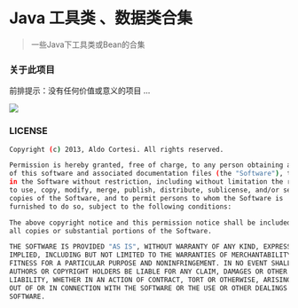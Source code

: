 # Java 工具类 、数据类合集

> 一些Java下工具类或Bean的合集

### 关于此项目

前排提示：没有任何价值或意义的项目 ...


[![](https://jitpack.io/v/ExplodingDragon/JavaUtils.svg)](https://jitpack.io/#ExplodingDragon/JavaUtils)





### LICENSE

``` bash
Copyright (c) 2013, Aldo Cortesi. All rights reserved.

Permission is hereby granted, free of charge, to any person obtaining a copy
of this software and associated documentation files (the "Software"), to deal
in the Software without restriction, including without limitation the rights
to use, copy, modify, merge, publish, distribute, sublicense, and/or sell
copies of the Software, and to permit persons to whom the Software is
furnished to do so, subject to the following conditions:

The above copyright notice and this permission notice shall be included in
all copies or substantial portions of the Software.

THE SOFTWARE IS PROVIDED "AS IS", WITHOUT WARRANTY OF ANY KIND, EXPRESS OR
IMPLIED, INCLUDING BUT NOT LIMITED TO THE WARRANTIES OF MERCHANTABILITY,
FITNESS FOR A PARTICULAR PURPOSE AND NONINFRINGEMENT. IN NO EVENT SHALL THE
AUTHORS OR COPYRIGHT HOLDERS BE LIABLE FOR ANY CLAIM, DAMAGES OR OTHER
LIABILITY, WHETHER IN AN ACTION OF CONTRACT, TORT OR OTHERWISE, ARISING FROM,
OUT OF OR IN CONNECTION WITH THE SOFTWARE OR THE USE OR OTHER DEALINGS IN THE
SOFTWARE.

```